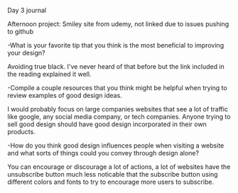 Day 3 journal

Afternoon project: Smiley site from udemy, not linked due to issues pushing to github

-What is your favorite tip that you think is the most beneficial to improving your design?

Avoiding true black.  I've never heard of that before but the link included in the reading explained it well.

-Compile a couple resources that you think might be helpful when trying to review examples of good design ideas.

I would probably focus on large companies websites that see a lot of traffic like google, any social media company, or tech companies.  Anyone trying to sell good design should have good design incorporated in their own products.

-How do you think good design influences people when visiting a website and what sorts of things could you convey through design alone?

You can encourage or discourage a lot of actions, a lot of websites have the unsubscribe button much less noticable that the subscribe button using different colors and fonts to try to encourage more users to subscribe.